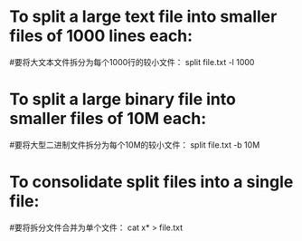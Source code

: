 # To split a large text file into smaller files of 1000 lines each:
#要将大文本文件拆分为每个1000行的较小文件：
split file.txt -l 1000

# To split a large binary file into smaller files of 10M each:
#要将大型二进制文件拆分为每个10M的较小文件：
split file.txt -b 10M

# To consolidate split files into a single file:
#要将拆分文件合并为单个文件：
cat x* > file.txt
